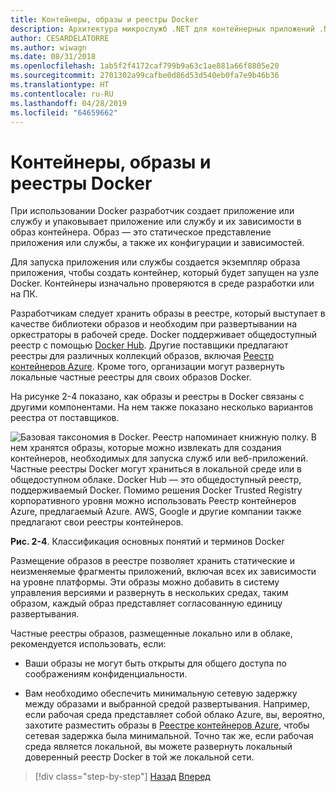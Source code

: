 ```yaml
---
title: Контейнеры, образы и реестры Docker
description: Архитектура микрослужб .NET для контейнерных приложений .NET | Контейнеры, образы и реестры Docker
author: CESARDELATORRE
ms.author: wiwagn
ms.date: 08/31/2018
ms.openlocfilehash: 1ab5f2f4172caf799b9a63c1ae881a66f8805e20
ms.sourcegitcommit: 2701302a99cafbe0d86d53d540eb0fa7e9b46b36
ms.translationtype: HT
ms.contentlocale: ru-RU
ms.lasthandoff: 04/28/2019
ms.locfileid: "64659662"
---
```

# <a name="docker-containers-images-and-registries"></a>Контейнеры, образы и реестры Docker

При использовании Docker разработчик создает приложение или службу и упаковывает приложение или службу и их зависимости в образ контейнера. Образ — это статическое представление приложения или службы, а также их конфигурации и зависимостей.

Для запуска приложения или службы создается экземпляр образа приложения, чтобы создать контейнер, который будет запущен на узле Docker. Контейнеры изначально проверяются в среде разработки или на ПК.

Разработчикам следует хранить образы в реестре, который выступает в качестве библиотеки образов и необходим при развертывании на оркестраторы в рабочей среде. Docker поддерживает общедоступный реестр с помощью [Docker Hub](https://hub.docker.com/). Другие поставщики предлагают реестры для различных коллекций образов, включая [Реестр контейнеров Azure](https://azure.microsoft.com/services/container-registry/). Кроме того, организации могут развернуть локальные частные реестры для своих образов Docker.

На рисунке 2-4 показано, как образы и реестры в Docker связаны с другими компонентами. На нем также показано несколько вариантов реестра от поставщиков.

![Базовая таксономия в Docker. Реестр напоминает книжную полку. В нем хранятся образы, которые можно извлекать для создания контейнеров, необходимых для запуска служб или веб-приложений. Частные реестры Docker могут храниться в локальной среде или в общедоступном облаке. Docker Hub — это общедоступный реестр, поддерживаемый Docker. Помимо решения Docker Trusted Registry корпоративного уровня можно использовать Реестр контейнеров Azure, предлагаемый Azure. AWS, Google и другие компании также предлагают свои реестры контейнеров.](./media/image5.PNG)

**Рис. 2-4**. Классификация основных понятий и терминов Docker

Размещение образов в реестре позволяет хранить статические и неизменяемые фрагменты приложений, включая всех их зависимости на уровне платформы. Эти образы можно добавить в систему управления версиями и развернуть в нескольких средах, таким образом, каждый образ представляет согласованную единицу развертывания.

Частные реестры образов, размещенные локально или в облаке, рекомендуется использовать, если:

- Ваши образы не могут быть открыты для общего доступа по соображениям конфиденциальности.

- Вам необходимо обеспечить минимальную сетевую задержку между образами и выбранной средой развертывания. Например, если рабочая среда представляет собой облако Azure, вы, вероятно, захотите разместить образы в [Реестре контейнеров Azure](https://azure.microsoft.com/services/container-registry/), чтобы сетевая задержка была минимальной. Точно так же, если рабочая среда является локальной, вы можете развернуть локальный доверенный реестр Docker в той же локальной сети.

>[!div class="step-by-step"]
>[Назад](docker-terminology.md)
>[Вперед](../net-core-net-framework-containers/index.md)